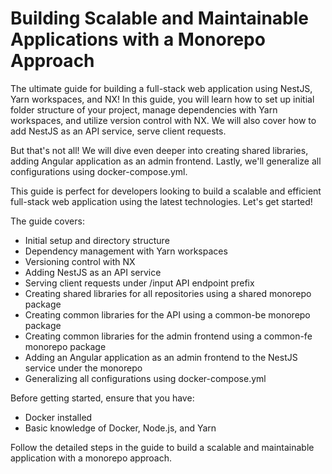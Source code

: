 # Building Scalable and Maintainable Applications with a Monorepo Approach

The ultimate guide for building a full-stack web application using NestJS, Yarn workspaces, and NX! In this guide, you will learn how to set up initial folder structure of your project, manage dependencies with Yarn workspaces, and utilize version control with NX. We will also cover how to add NestJS as an API service, serve client requests.

But that's not all! We will dive even deeper into creating shared libraries, adding Angular application as an admin frontend. Lastly, we'll generalize all configurations using docker-compose.yml.

This guide is perfect for developers looking to build a scalable and efficient full-stack web application using the latest technologies. Let's get started!

The guide covers:
 - Initial setup and directory structure
 - Dependency management with Yarn workspaces
 - Versioning control with NX
 - Adding NestJS as an API service
 - Serving client requests under /input API endpoint prefix 
 - Creating shared libraries for all repositories using a shared monorepo package 
 - Creating common libraries for the API using a common-be monorepo package 
 - Creating common libraries for the admin frontend using a common-fe monorepo package 
 - Adding an Angular application as an admin frontend to the NestJS service under the monorepo 
 - Generalizing all configurations using docker-compose.yml

Before getting started, ensure that you have:
 - Docker installed
 - Basic knowledge of Docker, Node.js, and Yarn

Follow the detailed steps in the guide to build a scalable and maintainable application with a monorepo approach.
